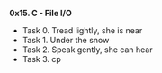 **0x15. C - File I/O**
* Task 0. Tread lightly, she is near
* Task 1. Under the snow
* Task 2. Speak gently, she can hear
* Task 3. cp